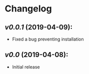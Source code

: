 # Changelog

## *v0.0.1* (2019-04-09):
- Fixed a bug preventing installation

## *v0.0* (2019-04-08):
- Initial release

